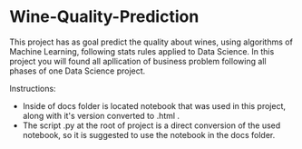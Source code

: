 # Wine-Quality-Prediction
This project has as goal predict the quality about wines, using algorithms of Machine Learning, following stats rules applied to Data Science. In this project you will found all apllication of business problem following all phases of one Data Science project.

Instructions:

- Inside of docs folder is located notebook that was used in this project, along with it's version converted to .html . 
- The script .py at the root of project is a direct conversion of the used notebook, so it is suggested to use the notebook in the docs folder.
